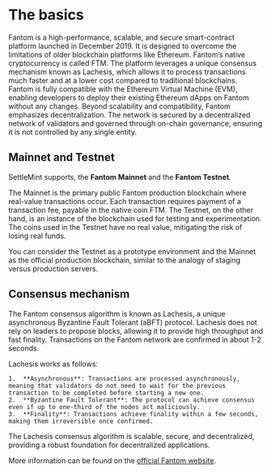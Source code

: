 # The basics

Fantom is a high-performance, scalable, and secure smart-contract platform launched in December 2019. It is designed to overcome the limitations of older blockchain platforms like Ethereum. Fantom’s native cryptocurrency is called FTM. The platform leverages a unique consensus mechanism known as Lachesis, which allows it to process transactions much faster and at a lower cost compared to traditional blockchains. Fantom is fully compatible with the Ethereum Virtual Machine (EVM), enabling developers to deploy their existing Ethereum dApps on Fantom without any changes. Beyond scalability and compatibility, Fantom emphasizes decentralization. The network is secured by a decentralized network of validators and governed through on-chain governance, ensuring it is not controlled by any single entity.

## Mainnet and Testnet

SettleMint supports, the **Fantom Mainnet** and the **Fantom Testnet**.

The Mainnet is the primary public Fantom production blockchain where real-value transactions occur. Each transaction requires payment of a transaction fee, payable in the native coin FTM. The Testnet, on the other hand, is an instance of the blockchain used for testing and experimentation. The coins used in the Testnet have no real value, mitigating the risk of losing real funds.

You can consider the Testnet as a prototype environment and the Mainnet as the official production blockchain, similar to the analogy of staging versus production servers.

## Consensus mechanism

The Fantom consensus algorithm is known as Lachesis, a unique asynchronous Byzantine Fault Tolerant (aBFT) protocol. Lachesis does not rely on leaders to propose blocks, allowing it to provide high throughput and fast finality. Transactions on the Fantom network are confirmed in about 1-2 seconds.

Lachesis works as follows:

	1.	**Asynchronous**: Transactions are processed asynchronously, meaning that validators do not need to wait for the previous transaction to be completed before starting a new one.
	2.	**Byzantine Fault Tolerant**: The protocol can achieve consensus even if up to one-third of the nodes act maliciously.
	3.	**Finality**: Transactions achieve finality within a few seconds, making them irreversible once confirmed.

The Lachesis consensus algorithm is scalable, secure, and decentralized, providing a robust foundation for decentralized applications.

More information can be found on the [official Fantom website](https://fantom.foundation/).
